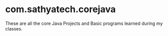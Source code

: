 # com.sathyatech.corejava
These are all the core Java Projects and Basic programs learned during my classes. 
